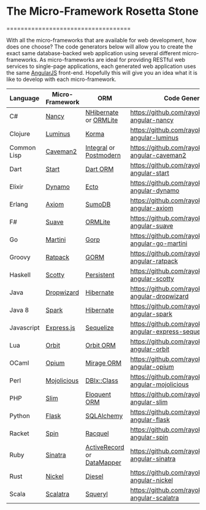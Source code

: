 # The Micro-Framework Rosetta Stone
===================================

With all the micro-frameworks that are available for web development, how does one choose?  The code generators below will allow you to create the exact same database-backed web application using several different micro-frameworks.  As micro-frameworks are ideal for providing RESTful web services to single-page applications, each generated web application uses the same [AngularJS](http://angularjs.org/) front-end.  Hopefully this will give you an idea what it is like to develop with each micro-framework.

Language | Micro-Framework | ORM | Code Generator
--- | --- | --- | ---
C# | [Nancy](http://nancyfx.org/) | [NHibernate](http://nhibernate.info) or [ORMLite](https://github.com/ServiceStack/ServiceStack.OrmLite) | https://github.com/rayokota/generator-angular-nancy
Clojure | [Luminus](http://www.luminusweb.net) | [Korma](http://sqlkorma.com) | https://github.com/rayokota/generator-angular-luminus
Common Lisp | [Caveman2](http://8arrow.org/caveman/) | [Integral](https://github.com/fukamachi/integral) or [Postmodern](http://marijnhaverbeke.nl/postmodern/) | https://github.com/rayokota/generator-angular-caveman2
Dart | [Start](https://github.com/lvivski/start) | [Dart ORM](https://github.com/ustims/DartORM) | https://github.com/rayokota/generator-angular-start
Elixir | [Dynamo](https://github.com/dynamo/dynamo) | [Ecto](https://github.com/elixir-lang/ecto) | https://github.com/rayokota/generator-angular-dynamo
Erlang | [Axiom](https://github.com/tsujigiri/axiom) | [SumoDB](https://github.com/inaka/sumo_db) | https://github.com/rayokota/generator-angular-axiom
F# | [Suave](http://suave.io/) | [ORMLite](https://github.com/ServiceStack/ServiceStack.OrmLite) | https://github.com/rayokota/generator-angular-suave
Go | [Martini](https://github.com/go-martini/martini) | [Gorp](https://github.com/coopernurse/gorp) | https://github.com/rayokota/generator-angular-go-martini
Groovy | [Ratpack](http://www.ratpack.io/) | [GORM](http://grails.org/doc/2.3.x/guide/GORM.html) | https://github.com/rayokota/generator-angular-ratpack
Haskell | [Scotty](http://hackage.haskell.org/package/scotty) | [Persistent](http://hackage.haskell.org/package/persistent) | https://github.com/rayokota/generator-angular-scotty
Java | [Dropwizard](http://www.dropwizard.io) | [Hibernate](http://hibernate.org/orm) | https://github.com/rayokota/generator-angular-dropwizard
Java 8 | [Spark](http://sparkjava.com/) | [Hibernate](http://hibernate.org/orm) | https://github.com/rayokota/generator-angular-spark
Javascript | [Express.js](http://expressjs.com) | [Sequelize](http://sequelizejs.com) | https://github.com/rayokota/generator-angular-express-sequelize
Lua | [Orbit](http://keplerproject.github.io/orbit/) | [Orbit ORM](http://keplerproject.github.io/orbit/reference.html) | https://github.com/rayokota/generator-angular-orbit
OCaml | [Opium](https://github.com/rgrinberg/opium) | [Mirage ORM](https://github.com/mirage/orm) | https://github.com/rayokota/generator-angular-opium
Perl | [Mojolicious](http://mojolicio.us) | [DBIx::Class](http://search.cpan.org/perldoc?DBIx::Class) | https://github.com/rayokota/generator-angular-mojolicious
PHP | [Slim](http://www.slimframework.com/) | [Eloquent ORM](http://laravel.com/docs/eloquent) | https://github.com/rayokota/generator-angular-slim
Python | [Flask](http://flask.pocoo.org/) | [SQLAlchemy](http://www.sqlalchemy.org) | https://github.com/rayokota/generator-angular-flask
Racket | [Spin](https://github.com/dmac/spin) | [Racquel](https://github.com/brown131/racquel) | https://github.com/rayokota/generator-angular-spin
Ruby | [Sinatra](http://www.sinatrarb.com/) | [ActiveRecord](https://github.com/rails/rails/tree/master/activerecord) or [DataMapper](http://datamapper.org) | https://github.com/rayokota/generator-angular-sinatra
Rust | [Nickel](http://www.nickel.rs/) | [Diesel](https://github.com/sgrif/diesel) | https://github.com/rayokota/generator-angular-nickel
Scala | [Scalatra](http://scalatra.org) | [Squeryl](http://squeryl.org) | https://github.com/rayokota/generator-angular-scalatra

